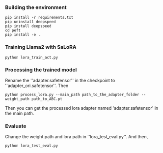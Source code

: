### Building the environment
```
pip install -r requirements.txt
pip uninstall deepspeed
pip install deepspeed
cd peft
pip install -e .
```

### Training Llama2 with SaLoRA
```
python lora_train_act.py
```

### Processing the trained model

Rename the ''adapter.safetensor'' in the checkpoint to ''adapter_ori.safetensor''. Then

```
python process_lora.py --main_path path_to_the_adapter_folder --weight_path path_to_ABC.pt
```

Then you can get the processed lora adapter named 'adapter.safetensor' in the main path.

### Evaluate

Change the weight path and lora path in ''lora_test_eval.py''. And then,

```
python lora_test_eval.py 
```